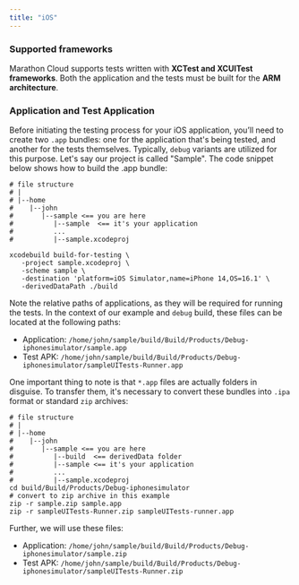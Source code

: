 ```yaml
---
title: "iOS"
---
```


### Supported frameworks
Marathon Cloud supports tests written with **XCTest and XCUITest frameworks**.
Both the application and the tests must be built for the **ARM architecture**.

### Application and Test Application

Before initiating the testing process for your iOS application, you’ll need to create two `.app` bundles: one for the application that's being tested, and another for the tests themselves. Typically, `debug` variants are utilized for this purpose.
Let's say our project is called "Sample". The code snippet below shows how to build the .app bundle:

```shell
# file structure
# |
# |--home
#    |--john
#       |--sample <== you are here
#          |--sample  <== it's your application
#          ...
#          |--sample.xcodeproj

xcodebuild build-for-testing \
   -project sample.xcodeproj \
   -scheme sample \
   -destination 'platform=iOS Simulator,name=iPhone 14,OS=16.1' \
   -derivedDataPath ./build
```

Note the relative paths of applications, as they will be required for running the tests. In the context of our example and `debug` build, these files can be located at the following paths:

- Application: `/home/john/sample/build/Build/Products/Debug-iphonesimulator/sample.app`
- Test APK: `/home/john/sample/build/Build/Products/Debug-iphonesimulator/sampleUITests-Runner.app`

One important thing to note is that `*.app` files are actually folders in disguise. To transfer them, it's necessary to convert these bundles into `.ipa` format or standard `zip` archives:

```shell
# file structure
# |
# |--home
#    |--john
#       |--sample <== you are here
#          |--build  <== derivedData folder
#          |--sample <== it's your application
#          ...
#          |--sample.xcodeproj
cd build/Build/Products/Debug-iphonesimulator
# convert to zip archive in this example
zip -r sample.zip sample.app
zip -r sampleUITests-Runner.zip sampleUITests-runner.app 
```

Further, we will use these files:

- Application: `/home/john/sample/build/Build/Products/Debug-iphonesimulator/sample.zip`
- Test APK: `/home/john/sample/build/Build/Products/Debug-iphonesimulator/sampleUITests-Runner.zip`

